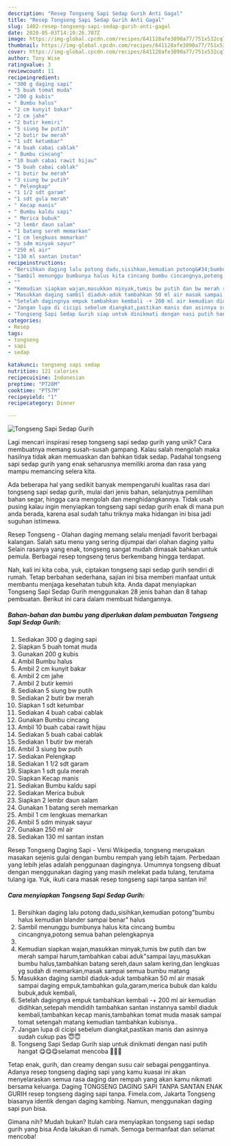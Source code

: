 ```yaml
---
description: "Resep Tongseng Sapi Sedap Gurih Anti Gagal"
title: "Resep Tongseng Sapi Sedap Gurih Anti Gagal"
slug: 1402-resep-tongseng-sapi-sedap-gurih-anti-gagal
date: 2020-05-03T14:10:26.707Z
image: https://img-global.cpcdn.com/recipes/641128afe3090a77/751x532cq70/tongseng-sapi-sedap-gurih-foto-resep-utama.jpg
thumbnail: https://img-global.cpcdn.com/recipes/641128afe3090a77/751x532cq70/tongseng-sapi-sedap-gurih-foto-resep-utama.jpg
cover: https://img-global.cpcdn.com/recipes/641128afe3090a77/751x532cq70/tongseng-sapi-sedap-gurih-foto-resep-utama.jpg
author: Tony Wise
ratingvalue: 3
reviewcount: 11
recipeingredient:
- "300 g daging sapi"
- "5 buah tomat muda"
- "200 g kubis"
- " Bumbu halus"
- "2 cm kunyit bakar"
- "2 cm jahe"
- "2 butir kemiri"
- "5 siung bw putih"
- "2 butir bw merah"
- "1 sdt ketumbar"
- "4 buah cabai cablak"
- " Bumbu cincang"
- "10 buah cabai rawit hijau"
- "5 buah cabai cablak"
- "1 butir bw merah"
- "3 siung bw putih"
- " Pelengkap"
- "1 1/2 sdt garam"
- "1 sdt gula merah"
- " Kecap manis"
- " Bumbu kaldu sapi"
- " Merica bubuk"
- "2 lembr daun salam"
- "1 batang sereh memarkan"
- "1 cm lengkuas memarkan"
- "5 sdm minyak sayur"
- "250 ml air"
- "130 ml santan instan"
recipeinstructions:
- "Bersihkan daging lalu potong dadu,sisihkan,kemudian potong&#34;bumbu halus kemudian blander sampai benar&#34; halus"
- "Sambil menunggu bumbunya halus kita cincang bumbu cincangnya,potong semua bahan pelengkapnya"
- ""
- "Kemudian siapkan wajan,masukkan minyak,tumis bw putih dan bw merah sampai harum,tambahkan cabai aduk&#34;sampai layu,masukkan bumbu halus,tambahkan batang sereh,daun salam kering,dan lengkuas yg sudah di memarkan,masak sampai semua bumbu matang"
- "Masukkan daging sambil diaduk-aduk tambahkan 50 ml air masak sampai daging empuk,tambahkan gula,garam,merica bubuk dan kaldu bubuk,aduk kembali,"
- "Setelah dagingnya empuk tambahkan kembali -+ 200 ml air kemudian didihkan,setepah mendidih tambahkan santan instannya sambil diaduk kembali,tambahkan kecap manis,tambahkan tomat muda masak sampai tomat setengah matang kemudian tambahkan kubisnya.."
- "Jangan lupa di cicipi sebelum diangkat,pastikan manis dan asinnya sudah cukup pas 😇😇"
- "Tongseng Sapi Sedap Gurih siap untuk dinikmati dengan nasi putih hangat 😋😋😋selamat mencoba 🤗🤗🤗"
categories:
- Resep
tags:
- tongseng
- sapi
- sedap

katakunci: tongseng sapi sedap 
nutrition: 121 calories
recipecuisine: Indonesian
preptime: "PT28M"
cooktime: "PT57M"
recipeyield: "1"
recipecategory: Dinner

---
```



![Tongseng Sapi Sedap Gurih](https://img-global.cpcdn.com/recipes/641128afe3090a77/751x532cq70/tongseng-sapi-sedap-gurih-foto-resep-utama.jpg)

Lagi mencari inspirasi resep tongseng sapi sedap gurih yang unik? Cara membuatnya memang susah-susah gampang. Kalau salah mengolah maka hasilnya tidak akan memuaskan dan bahkan tidak sedap. Padahal tongseng sapi sedap gurih yang enak seharusnya memiliki aroma dan rasa yang mampu memancing selera kita.

Ada beberapa hal yang sedikit banyak mempengaruhi kualitas rasa dari tongseng sapi sedap gurih, mulai dari jenis bahan, selanjutnya pemilihan bahan segar, hingga cara mengolah dan menghidangkannya. Tidak usah pusing kalau ingin menyiapkan tongseng sapi sedap gurih enak di mana pun anda berada, karena asal sudah tahu triknya maka hidangan ini bisa jadi suguhan istimewa.

Resep Tongseng - Olahan daging memang selalu menjadi favorit berbagai kalangan. Salah satu menu yang sering dijumpai dari olahan daging yaitu Selain rasanya yang enak, tongseng sangat mudah dimasak bahkan untuk pemula. Berbagai resep tongseng terus berkembang hingga terdapat.


Nah, kali ini kita coba, yuk, ciptakan tongseng sapi sedap gurih sendiri di rumah. Tetap berbahan sederhana, sajian ini bisa memberi manfaat untuk membantu menjaga kesehatan tubuh kita. Anda dapat menyiapkan Tongseng Sapi Sedap Gurih menggunakan 28 jenis bahan dan 8 tahap pembuatan. Berikut ini cara dalam membuat hidangannya.

<!--inarticleads1-->

##### Bahan-bahan dan bumbu yang diperlukan dalam pembuatan Tongseng Sapi Sedap Gurih:

1. Sediakan 300 g daging sapi
1. Siapkan 5 buah tomat muda
1. Gunakan 200 g kubis
1. Ambil  Bumbu halus
1. Ambil 2 cm kunyit bakar
1. Ambil 2 cm jahe
1. Ambil 2 butir kemiri
1. Sediakan 5 siung bw putih
1. Sediakan 2 butir bw merah
1. Siapkan 1 sdt ketumbar
1. Sediakan 4 buah cabai cablak
1. Gunakan  Bumbu cincang
1. Ambil 10 buah cabai rawit hijau
1. Sediakan 5 buah cabai cablak
1. Sediakan 1 butir bw merah
1. Ambil 3 siung bw putih
1. Sediakan  Pelengkap
1. Sediakan 1 1/2 sdt garam
1. Siapkan 1 sdt gula merah
1. Siapkan  Kecap manis
1. Sediakan  Bumbu kaldu sapi
1. Sediakan  Merica bubuk
1. Siapkan 2 lembr daun salam
1. Gunakan 1 batang sereh memarkan
1. Ambil 1 cm lengkuas memarkan
1. Ambil 5 sdm minyak sayur
1. Gunakan 250 ml air
1. Sediakan 130 ml santan instan


Resep Tongseng Daging Sapi - Versi Wikipedia, tongseng merupakan masakan sejenis gulai dengan bumbu rempah yang lebih tajam. Perbedaan yang lebih jelas adalah penggunaan dagingnya. Umumnya tongseng dibuat dengan menggunakan daging yang masih melekat pada tulang, terutama tulang iga. Yuk, ikuti cara masak resep tongseng sapi tanpa santan ini! 

<!--inarticleads2-->

##### Cara menyiapkan Tongseng Sapi Sedap Gurih:

1. Bersihkan daging lalu potong dadu,sisihkan,kemudian potong&#34;bumbu halus kemudian blander sampai benar&#34; halus
1. Sambil menunggu bumbunya halus kita cincang bumbu cincangnya,potong semua bahan pelengkapnya
1. 
1. Kemudian siapkan wajan,masukkan minyak,tumis bw putih dan bw merah sampai harum,tambahkan cabai aduk&#34;sampai layu,masukkan bumbu halus,tambahkan batang sereh,daun salam kering,dan lengkuas yg sudah di memarkan,masak sampai semua bumbu matang
1. Masukkan daging sambil diaduk-aduk tambahkan 50 ml air masak sampai daging empuk,tambahkan gula,garam,merica bubuk dan kaldu bubuk,aduk kembali,
1. Setelah dagingnya empuk tambahkan kembali -+ 200 ml air kemudian didihkan,setepah mendidih tambahkan santan instannya sambil diaduk kembali,tambahkan kecap manis,tambahkan tomat muda masak sampai tomat setengah matang kemudian tambahkan kubisnya..
1. Jangan lupa di cicipi sebelum diangkat,pastikan manis dan asinnya sudah cukup pas 😇😇
1. Tongseng Sapi Sedap Gurih siap untuk dinikmati dengan nasi putih hangat 😋😋😋selamat mencoba 🤗🤗🤗


Tetap enak, gurih, dan creamy dengan susu cair sebagai penggantinya. Adanya resep tongseng daging sapi yang kamu kuasai ini akan menyelaraskan semua rasa daging dan rempah yang akan kamu nikmati bersama keluarga. Daging TONGSENG DAGING SAPI TANPA SANTAN ENAK GURIH resep tongseng daging sapi tanpa. Fimela.com, Jakarta Tongseng biasanya identik dengan daging kambing. Namun, menggunakan daging sapi pun bisa. 

Gimana nih? Mudah bukan? Itulah cara menyiapkan tongseng sapi sedap gurih yang bisa Anda lakukan di rumah. Semoga bermanfaat dan selamat mencoba!
